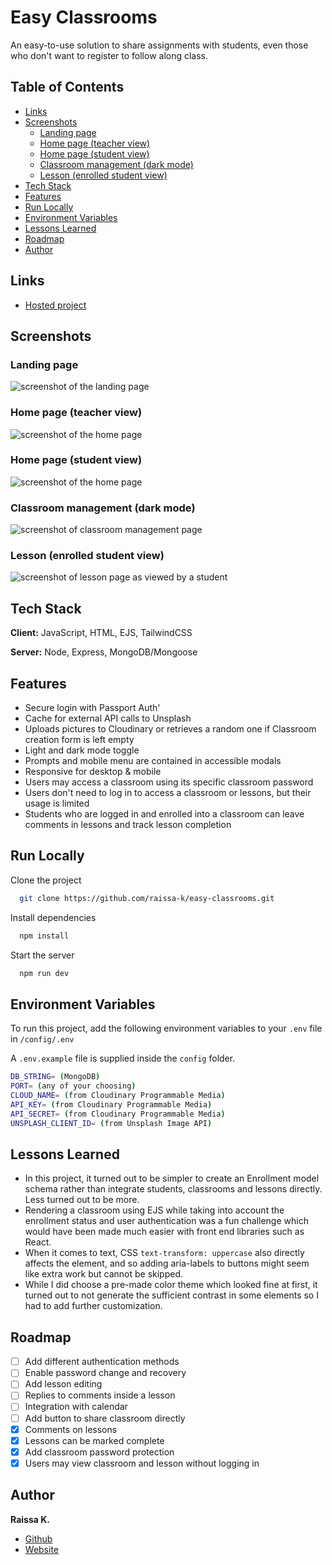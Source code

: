 # Easy Classrooms

An easy-to-use solution to share assignments with students, even those who don't want to register to follow along class.


## Table of Contents

* [Links](#links)
* [Screenshots](#screenshots)
  + [Landing page](#landing-page)
  + [Home page (teacher view)](#home-page--teacher-view-)
  + [Home page (student view)](#home-page--student-view-)
  + [Classroom management (dark mode)](#classroom-management--dark-mode-)
  + [Lesson (enrolled student view)](#lesson--enrolled-student-view-)
* [Tech Stack](#tech-stack)
* [Features](#features)
* [Run Locally](#run-locally)
* [Environment Variables](#environment-variables)
* [Lessons Learned](#lessons-learned)
* [Roadmap](#roadmap)
* [Author](#author)
## Links

- [Hosted project](https://easy-classrooms.raissak.com/)

## Screenshots

### Landing page
![screenshot of the landing page](https://i.imgur.com/mb4s7kGl.png)

### Home page (teacher view)
![screenshot of the home page](https://i.imgur.com/mCUiLwJl.png)

### Home page (student view)
![screenshot of the home page](https://i.imgur.com/351B58Il.png)

### Classroom management (dark mode)
![screenshot of classroom management page](https://i.imgur.com/Wv8kg0Bl.png)

### Lesson (enrolled student view)
![screenshot of lesson page as viewed by a student](https://i.imgur.com/45AepZvl.png)
## Tech Stack

**Client:** JavaScript, HTML, EJS, TailwindCSS

**Server:** Node, Express, MongoDB/Mongoose

## Features

  - Secure login with Passport Auth'
  - Cache for external API calls to Unsplash
  - Uploads pictures to Cloudinary or retrieves a random one if Classroom creation form is left empty
  - Light and dark mode toggle
  - Prompts and mobile menu are contained in accessible modals
  - Responsive for desktop & mobile
  - Users may access a classroom using its specific classroom password
  - Users don't need to log in to access a classroom or lessons, but their usage is limited
  - Students who are logged in and enrolled into a classroom can leave comments in lessons and track lesson completion
## Run Locally

Clone the project

```bash
  git clone https://github.com/raissa-k/easy-classrooms.git
```
Install dependencies

```bash
  npm install
```

Start the server

```bash
  npm run dev
```

## Environment Variables

To run this project, add the following environment variables to your `.env` file in `/config/.env`

A `.env.example` file is supplied inside the `config` folder.

```bash
DB_STRING= (MongoDB)
PORT= (any of your choosing)
CLOUD_NAME= (from Cloudinary Programmable Media)
API_KEY= (from Cloudinary Programmable Media)
API_SECRET= (from Cloudinary Programmable Media)
UNSPLASH_CLIENT_ID= (from Unsplash Image API)
```

## Lessons Learned

- In this project, it turned out to be simpler to create an Enrollment model schema rather than integrate students, classrooms and lessons directly. Less turned out to be more.
- Rendering a classroom using EJS while taking into account the enrollment status and user authentication was a fun challenge which would have been made much easier with front end libraries such as React.
- When it comes to text, CSS `text-transform: uppercase` also directly affects the element, and so adding aria-labels to buttons might seem like extra work but cannot be skipped.
- While I did choose a pre-made color theme which looked fine at first, it turned out to not generate the sufficient contrast in some elements so I had to add further customization.
## Roadmap

- [ ]  Add different authentication methods
- [ ]  Enable password change and recovery
- [ ]  Add lesson editing
- [ ]  Replies to comments inside a lesson
- [ ]  Integration with calendar
- [ ]  Add button to share classroom directly
- [x]  Comments on lessons
- [x]  Lessons can be marked complete
- [x]  Add classroom password protection
- [x]  Users may view classroom and lesson without logging in
## Author

**Raissa K.**

- [Github](https://www.github.com/raissa-k)
- [Website](https://raissak.com)

